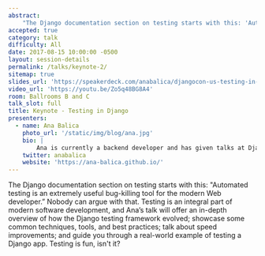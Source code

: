 ```yaml
---
abstract:
    "The Django documentation section on testing starts with this: 'Automated testing is an extremely useful bug-killing tool for the modern Web developer.' Nobody can argue with that. Testing is an integral part of modern software development, and Ana’s talk will offer an in-depth overview of how the Django testing framework evolved; showcase some common techniques, tools, and best practices; talk about speed improvements; and guide you through a real-world example of testing a Django app. Testing is fun, isn't it?"
accepted: true
category: talk
difficulty: All
date: 2017-08-15 10:00:00 -0500
layout: session-details
permalink: /talks/keynote-2/
sitemap: true
slides_url: 'https://speakerdeck.com/anabalica/djangocon-us-testing-in-django'
video_url: 'https://youtu.be/Zo5q48BG8A4'
room: Ballrooms B and C
talk_slot: full
title: Keynote - Testing in Django
presenters:
  - name: Ana Balica
    photo_url: '/static/img/blog/ana.jpg'
    bio: |
        Ana is currently a backend developer and has given talks at DjangoCon Europe, PyCon US, EuroPython, and Django Under the Hood, among others. She has been the maintainer and Google Summer of Code mentor for the [Systers Portal](https://github.com/systers/portal). Recently Ana became the organizer of the [PyLadies London](https://www.meetup.com/PyLadiesLondon/) meetup.
    twitter: anabalica
    website: 'https://ana-balica.github.io/'
---
```


The Django documentation section on testing starts with this: "Automated testing is an extremely useful bug-killing tool for the modern Web developer.” Nobody can argue with that. Testing is an integral part of modern software development, and Ana’s talk will offer an in-depth overview of how the Django testing framework evolved; showcase some common techniques, tools, and best practices; talk about speed improvements; and guide you through a real-world example of testing a Django app. Testing is fun, isn't it?
